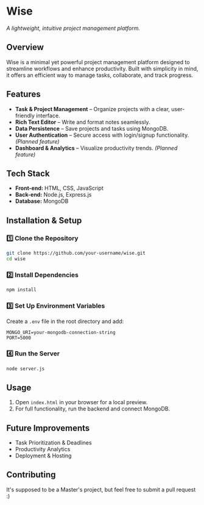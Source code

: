 # Wise  
*A lightweight, intuitive project management platform.*  

## Overview  
Wise is a minimal yet powerful project management platform designed to streamline workflows and enhance productivity. Built with simplicity in mind, it offers an efficient way to manage tasks, collaborate, and track progress.  

## Features  
- **Task & Project Management** – Organize projects with a clear, user-friendly interface.  
- **Rich Text Editor** – Write and format notes seamlessly.  
- **Data Persistence** – Save projects and tasks using MongoDB.  
- **User Authentication** – Secure access with login/signup functionality. *(Planned feature)*  
- **Dashboard & Analytics** – Visualize productivity trends. *(Planned feature)*  

## Tech Stack  
- **Front-end:** HTML, CSS, JavaScript  
- **Back-end:** Node.js, Express.js  
- **Database:** MongoDB  

## Installation & Setup  
### 1️⃣ Clone the Repository  
```sh
git clone https://github.com/your-username/wise.git
cd wise
```
### 2️⃣ Install Dependencies  
```sh
npm install
```
### 3️⃣ Set Up Environment Variables  
Create a `.env` file in the root directory and add:  
```env
MONGO_URI=your-mongodb-connection-string
PORT=5000
```
### 4️⃣ Run the Server  
```sh
node server.js
```

## Usage  
1. Open `index.html` in your browser for a local preview.  
2. For full functionality, run the backend and connect MongoDB.  

## Future Improvements  
- Task Prioritization & Deadlines  
- Productivity Analytics  
- Deployment & Hosting  

## Contributing  
It's supposed to be a Master's project, but feel free to submit a pull request :) 
